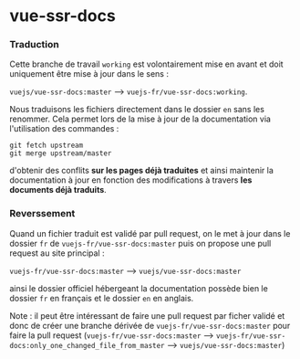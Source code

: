 # vue-ssr-docs

### Traduction

Cette branche de travail `working` est volontairement mise en avant et doit uniquement être mise à jour dans le sens :

`vuejs/vue-ssr-docs:master` --> `vuejs-fr/vue-ssr-docs:working`.

Nous traduisons les fichiers directement dans le dossier `en` sans les renommer. Cela permet lors de la mise à jour de la documentation via l'utilisation des commandes :

```
git fetch upstream
git merge upstream/master
```

d'obtenir des conflits **sur les pages déjà traduites** et ainsi maintenir la documentation à jour en fonction des modifications à travers **les documents déjà traduits**.

### Reverssement

Quand un fichier traduit est validé par pull request, on le met à jour dans le dossier `fr` de `vuejs-fr/vue-ssr-docs:master` puis on propose une pull request au site principal :

`vuejs-fr/vue-ssr-docs:master` --> `vuejs/vue-ssr-docs:master`

ainsi le dossier officiel hébergeant la documentation possède bien le dossier `fr` en français et le dossier `en` en anglais.

Note : il peut être intéressant de faire une pull request par ficher validé et donc de créer une branche dérivée de `vuejs-fr/vue-ssr-docs:master` pour faire la pull request (`vuejs-fr/vue-ssr-docs:master` --> `vuejs-fr/vue-ssr-docs:only_one_changed_file_from_master` --> `vuejs/vue-ssr-docs:master`)
